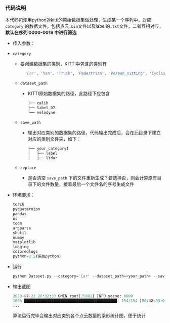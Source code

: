 ### 代码说明

本代码包使用python对kitti的原始数据集做处理，生成某一个序列中，对应 `category` 的数据文件，包括点云`.bin`文件以及label的`.txt`文件，二者互相对应，**默认在序列 0000-0016 中进行筛选**

- 传入参数：
  
- `category`
  
  - 要创建数据集的类别，KITTI中包含的类别有
    
    ```python
      'Car', 'Van', 'Truck', 'Pedestrian', 'Person_sitting', 'Cyclist', 'Tram', 'Misc' or 'DontCare'
    ```
    
  - `dataset_path`
  
    - KITTI原始数据集的路径，此路径下应包含
  
      ```python
      ├── calib
      ├── label_02
      └── velodyne
      ```
  
  - `save_path`
  
    - 输出对应类别的数据集的路径，代码输出完成后，会在此目录下建立对应的类别文件夹，如下：
  
      ```python
      ├── your_category1
      │   ├── label
      │   ├── lidar
      ```
  
  - `replace`
  
    - 是否清空 `save_path`  下的文件重新生成？若选择否，则会计算原有目录下的文件数量，接着最后一个文件名的序号生成文件
  
- 环境要求：

  ```python
  torch
  pyquaternion
  pandas
  os
  tqdm
  argparse
  shutil  
  numpy
  matplotlib
  logging
  coloredlogs
  python=3.5(系统python)
  ```

- 运行

  ```python
  python Dataset.py --category='Car' --dataset_path=<your_path> --save_path=<your_path> --replace=True
  ```

- 输出截图

  ```python
  2020-07-22 20:32:33 OMEN root[25001] INFO scene: 0000
  100%|█████████████████████████████████████████| 154/154 [00:02<00:00, 57.62it/s]
  ...
  ```

  算法运行完毕会输出对应类别各个点云数量的条形统计图，便于统计



